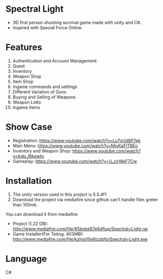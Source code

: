 # Spectral Light

- 3D first person shooting survival game made with unity and C#.
- Inspired with Special Force Online.

# Features

1. Authentication and Account Management
2. Quest
3. Inventory
4. Weapon Shop
5. Item Shop
6. Ingame commands and settings
7. Different Variation of Guns
8. Buying and Selling of Weapons
9. Weapon Lotto
10. Ingame Items

# Show Case
- Registration: https://www.youtube.com/watch?v=Lu7xUd8P7ek
- Main Menu: https://www.youtube.com/watch?v=MjxKaFITBEo
- Inventory and Weapon Shop: https://www.youtube.com/watch?v=bgb_I6bswto
- Gameplay: https://www.youtube.com/watch?v=U_cjrWeF7Cw


# Installation

1. The unity version used in this project is 5.3.4f1
2. Download the project via mediafire since github can't handle files greter than 100mb.

You can download it from mediafire:
- Project (1.22 GB): http://www.mediafire.com/file/65bxbe87e6dfiup/Spectral+Light.rar
- Game Installer(For Teting: 403MB): http://www.mediafire.com/file/kzhjs00e6cjzbfq/Spectral+Light.exe

# Language
C#
